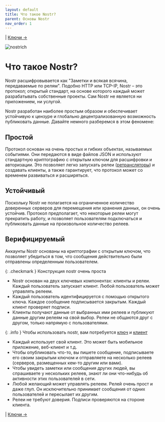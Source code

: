 ```yaml
---
layout: default
title: Что такое Nostr?
parent: Основы Nostr
nav_order: 1
---
```


| [Ключи →](https://nostr.21ideas.org/docs/basics/keys.html)

![nostrich](https://nostr.build/p/nb6497.png)

# Что такое Nostr?
 
Nostr расшифровывается как "Заметки и всякая всячина, передаваемые по релям". Подобно HTTP или TCP-IP, Nostr – это протокол; открытый стандарт, на основе которого каждый может разрабатывать собственные проекты. Сам Nostr не является ни приложением, ни услугой.

Nostr разработан наиболее простым образом и обеспечивает устойчивую к цензуре и глобально децентрализованную возможность публиковать данные. Давайте немного разберемся в этом феномене:

## Простой
Протокол основан на очень простых и гибких объектах, называемых событиями. Они передаются в виде файлов JSON и используют стандартную криптографию с открытым ключом для расшифровки и авторизации. Это позволяет легко запускать релеи ([ретрансляторы](https://ru.wikipedia.org/wiki/%D0%A0%D0%B5%D1%82%D1%80%D0%B0%D0%BD%D1%81%D0%BB%D1%8F%D1%82%D0%BE%D1%80)) и создавать клиенты, а также гарантирует, что протокол может со временем развиваться и расширяться.

## Устойчивый
Поскольку Nostr не полагается на ограниченное количество доверенных серверов для перемещения или хранения данных, он очень устойчив. Протокол предполагает, что некоторые релеи могут прекратить работу, и позволяет пользователям подключаться и публиковать данные на произвольное количество релеев.

## Верифицируемый
Аккаунты Nostr основаны на криптографии с открытым ключом, что позволяет убедиться в том, что сообщения действительно были отправлены определенным пользователем.

{: .checkmark }
Конструкция nostr очень проста

* Nostr основан на двух ключевых компонентах: клиенты и релеи. Каждый пользователь запускает клиент. Любой пользователь может управлять релеем.
* Каждый пользователь идентифицируется с помощью открытого ключа. Каждое сообщение подписывается закрытым. Каждый клиент проверяет подписи.
* Клиенты получают данные от выбранных ими релеев и публикуют данные другим релеям на свой выбор. Релеи не общаются друг с другом, только напрямую с пользователями.

{: .info }
Чтобы использовать nostr, вам потребуется [ключ](https://nostr.21ideas.org/docs/basics/keys.html) и [клиент](https://nostr.21ideas.org/docs/basics/clients.html)

* Каждый использует свой клиент. Это может быть мобильное приложение, веб-клиент и т.д.
* Чтобы опубликовать что-то, вы пишете сообщение, подписываете его своим закрытым ключом и отправляете на несколько релеев (серверов, размещенных кем-то другим или вами).
* Чтобы увидеть заметки или сообщения других людей, вы спрашиваете у нескольких релеев, знают ли они что-нибудь об активности этих пользователей в сети.
* Любой желающий может управлять релеем. Релей очень прост и даже глуп. Он исключительно принимает сообщения от одних пользователей и пересылает их другим.
* Релеи не требуют доверия. Подписи проверяются на стороне клиента.

| [Ключи →](https://nostr.21ideas.org/docs/basics/keys.html)

